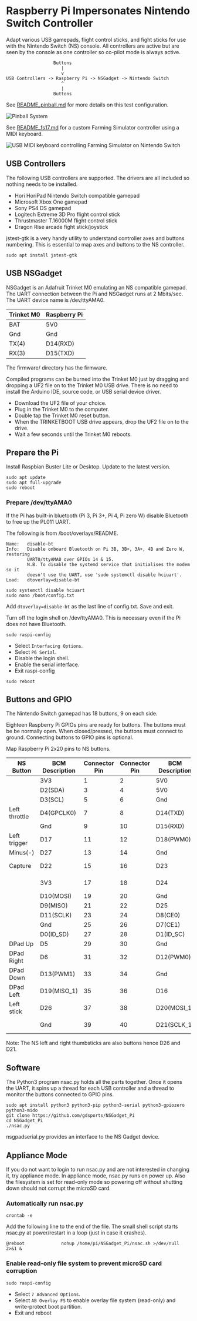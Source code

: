 # Raspberry Pi Impersonates Nintendo Switch Controller

Adapt various USB gamepads, flight control sticks, and fight sticks for use
with the Nintendo Switch (NS) console. All controllers are active but are seen
by the console as one controller so co-pilot mode is always active.

```
                  Buttons
                     |
                     v
USB Controllers -> Raspberry Pi -> NSGadget -> Nintendo Switch
                     ^
                     |
                  Buttons
```

See [README_pinball.md](./README_pinball.md) for more details on this test configuration.

![Pinball System](./images/pinball_system_small.jpg)

See [README_fs17.md](./README_fs17.md) for a custom Farming Simulator controller using a MIDI keyboard.

![USB MIDI keyboard controlling Farming Simulator on Nintendo Switch](./images/farm_sim_midi_small.jpg)

## USB Controllers

The following USB controllers are supported. The drivers are all included so
nothing needs to be installed.

* Hori HoriPad Nintendo Switch compatible gamepad
* Microsoft Xbox One gamepad
* Sony PS4 DS gamepad
* Logitech Extreme 3D Pro flight control stick
* Thrustmaster T.16000M flight control stick
* Dragon Rise arcade fight stick/joystick

jstest-gtk is a very handy utility to understand controller axes and buttons
numbering. This is essential to map axes and buttons to the NS controller.

```
sudo apt install jstest-gtk
```

## USB NSGadget

NSGadget is an Adafruit Trinket M0 emulating an NS compatible gamepad. The UART
connection between the Pi and NSGadget runs at 2 Mbits/sec. The UART device
name is /dev/ttyAMA0.

|Trinket M0 |Raspberry Pi
|-----------|------------
|BAT        |5V0
|Gnd        |Gnd
|TX(4)      |D14(RXD)
|RX(3)      |D15(TXD)

The firmware/ directory has the firmware.

Compiled programs can be burned into the Trinket M0 just by dragging and
dropping a UF2 file on to the Trinket M0 USB drive. There is no need to install
the Arduino IDE, source code, or USB serial device driver.

* Download the UF2 file of your choice.
* Plug in the Trinket M0 to the computer.
* Double tap the Trinket M0 reset button.
* When the TRINKETBOOT USB drive appears, drop the UF2 file on to the drive.
* Wait a few seconds until the Trinket M0 reboots.

## Prepare the Pi

Install Raspbian Buster Lite or Desktop. Update to the latest version.

```
sudo apt update
sudo apt full-upgrade
sudo reboot
```

### Prepare /dev/ttyAMA0

If the Pi has built-in bluetooth (Pi 3, Pi 3+, Pi 4, Pi zero W) disable
Bluetooth to free up the PL011 UART.

The following is from /boot/overlays/README.

```
Name:   disable-bt
Info:   Disable onboard Bluetooth on Pi 3B, 3B+, 3A+, 4B and Zero W, restoring
        UART0/ttyAMA0 over GPIOs 14 & 15.
        N.B. To disable the systemd service that initialises the modem so it
        doesn't use the UART, use 'sudo systemctl disable hciuart'.
Load:   dtoverlay=disable-bt
```

```
sudo systemctl disable hciuart
sudo nano /boot/config.txt
```
Add `dtoverlay=disable-bt` as the last line of config.txt. Save and exit.

Turn off the login shell on /dev/ttyAMA0. This is necessary even if the Pi does
not have Bluetooth.

```
sudo raspi-config
```

* Select `Interfacing Options`.
* Select `P6 Serial`.
* Disable the login shell.
* Enable the serial interface.
* Exit raspi-config

```
sudo reboot
```

## Buttons and GPIO

The Nintendo Switch gamepad has 18 buttons, 9 on each side.

Eighteen Raspberry Pi GPIOs pins are ready for buttons. The buttons must be
be normally open. When closed/pressed, the buttons must connect to ground.
Connecting buttons to GPIO pins is optional.

Map Raspberry Pi 2x20 pins to NS buttons.

|NS Button      |BCM Description    |Connector Pin  |Connector Pin  |BCM Description    |NS Button      |
|---------------|-------------------|---------------|---------------|-------------------|---------------|
|               |3V3                |              1|              2|5V0                |               |
|               |D2(SDA)            |              3|              4|5V0                |               |
|               |D3(SCL)            |              5|              6|Gnd                |               |
|Left throttle  |D4(GPCLK0)         |              7|              8|D14(TXD)           |               |
|               |Gnd                |              9|             10|D15(RXD)           |               |
|Left trigger   |D17                |             11|             12|D18(PWM0)          |               |
|Minus(-)       |D27                |             13|             14|Gnd                |               |
|Capture        |D22                |             15|             16|D23                |Right throttle |
|               |3V3                |             17|             18|D24                |Right trigger  |
|               |D10(MOSI)          |             19|             20|Gnd                |               |
|               |D9(MISO)           |             21|             22|D25                |Plus(+)        |
|               |D11(SCLK)          |             23|             24|D8(CE0)            |Home           |
|               |Gnd                |             25|             26|D7(CE1)            |A              |
|               |D0(ID_SD)          |             27|             28|D1(ID_SC)          |               |
|DPad Up        |D5                 |             29|             30|Gnd                |               |
|DPad Right     |D6                 |             31|             32|D12(PWM0)          |B              |
|DPad Down      |D13(PWM1)          |             33|             34|Gnd                |               |
|DPad Left      |D19(MISO_1)        |             35|             36|D16                |X              |
|Left stick     |D26                |             37|             38|D20(MOSI_1)        |Y              |
|               |Gnd                |             39|             40|D21(SCLK_1)        |Right stick    |

Note: The NS left and right thumbsticks are also buttons hence D26 and D21.

## Software

The Python3 program nsac.py holds all the parts together. Once it opens the
UART, it spins up a thread for each USB controller and a thread to monitor the
buttons connected to GPIO pins.

```
sudo apt install python3 python3-pip python3-serial python3-gpiozero python3-mido
git clone https://github.com/gdsports/NSGadget_Pi
cd NSGadget_Pi
./nsac.py
```

nsgpadserial.py provides an interface to the NS Gadget device.

## Appliance Mode

If you do not want to login to run nsac.py and are not interested in changing
it, try appliance mode. In appliance mode, nsac.py runs on power up. Also the
filesystem is set for read-only mode so powering off without shutting down
should not corrupt the microSD card.

### Automatically run nsac.py

```
crontab -e
```

Add the following line to the end of the file. The small shell script starts
nsac.py at power/restart in a loop (just in case it crashes).

```
@reboot              nohup /home/pi/NSGadget_Pi/nsac.sh >/dev/null 2>&1 &
```

### Enable read-only file system to prevent microSD card corruption

```
sudo raspi-config
```

* Select `7 Advanced Options`.
* Select `AB Overlay FS` to enable overlay file system (read-only) and write-protect boot partition.
* Exit and reboot

